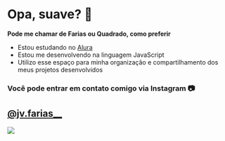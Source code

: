 # Opa, suave? 🤠

**Pode me chamar de Farias ou Quadrado, como preferir**

- Estou estudando no [Alura](https://www.alura.com.br)
- Estou me desenvolvendo na linguagem JavaScript
- Utilizo esse espaço para minha organização e compartilhamento dos meus projetos desenvolvidos

### Você pode entrar em contato comigo via Instagram 📷

## **[@jv.farias__](https://www.instagram.com/jv.farias__/)**

![](https://media1.tenor.com/m/ZmTt-Ari_B4AAAAd/walking-around-jeff.gif)
